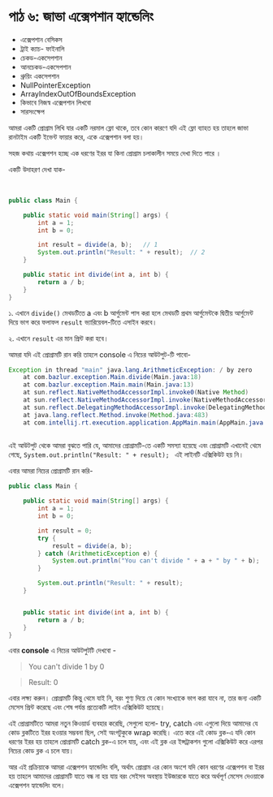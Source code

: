 # পাঠ ৬: জাভা এক্সেপশান হ্যান্ডেলিং

* এক্সেপশান বেসিকস
* ট্রাই ক্যাচ- ফাইনালি
* চেকড-একসেপশান
* আনচেকড-একসেপশান
* থ্রুয়িং একসেপশান
* NullPointerException
* ArrayIndexOutOfBoundsException
* কিভাবে নিজস্ব এক্সেপশান লিখবো
* সারসংক্ষেপ	

আমরা একটি প্রোগ্রাম লিখি যার একটি নরমাল ফ্লো থাকে, তবে কোন কারণে যদি এই ফ্লো ব্যাহত হয় তাহলে জাভা রানটাইম একটি ইভেন্ট  ফায়ার করে, একে এক্সেপশান বলা হয়। 

সহজ কথায় এক্সেপশন হচ্ছে এক ধরণের ইরর যা কিনা প্রোগ্রাম চলাকালীন সময়ে দেখা দিতে পারে । 
  
একটি উদাহরণ দেখা যাক- 

‌‌
```java
public class Main {

    public static void main(String[] args) {
        int a = 1;
        int b = 0;

        int result = divide(a, b);   // ‌1
        System.out.println("Result: " + result);  // 2
    }

    public static int divide(int a, int b) {
        return a / b;
    }
}

```

১.  এখানে `divide()`  মেথডটিতে  a এবং b আর্গুমেন্ট পাস করা হলে  মেথডটি  প্রথম আর্গুমেন্টকে দ্বিতীয় আর্গুমেন্ট দিয়ে ভাগ করে ফলাফল ‌`result` ভ্যারিয়েবল-টিতে এসাইন করবে। 

২. এখানে `result` এর মান  প্রিন্ট করা হবে। 

আমরা যদি এই প্রোগ্রামটি রান করি তাহলে console  এ নিচের আউটপুট-টি পাবো- 

```java
Exception in thread "main" java.lang.ArithmeticException: / by zero
	at com.bazlur.exception.Main.divide(Main.java:18)
	at com.bazlur.exception.Main.main(Main.java:13)
	at sun.reflect.NativeMethodAccessorImpl.invoke0(Native Method)
	at sun.reflect.NativeMethodAccessorImpl.invoke(NativeMethodAccessorImpl.java:62)
	at sun.reflect.DelegatingMethodAccessorImpl.invoke(DelegatingMethodAccessorImpl.java:43)
	at java.lang.reflect.Method.invoke(Method.java:483)
	at com.intellij.rt.execution.application.AppMain.main(AppMain.java:134)
‌
```

এই আউটপুট থেকে আমরা বুঝতে পারি যে, আমাদের প্রোগ্রামটি-তে একটি  সমস্যা হয়েছে এবং প্রোগ্রামটি এখানেই থেমে গেছে,         `System.out.println("Result: " + result); ` এই লাইনটি এক্সিকিউট হয় নি। 


এবার আমরা নিচের প্রোগ্রামটি রান করি- 

```java
public class Main {

    public static void main(String[] args) {
        int a = 1;
        int b = 0;

        int result = 0;
        try {
            result = divide(a, b);
        } catch (ArithmeticException e) {
            System.out.println("You can't divide " + a + " by " + b);
        }

        System.out.println("Result: " + result);
    }


    public static int divide(int a, int b) {
        return a / b;
    }
}
```

এবার **console** এ নিচের আউটপুটটি দেখবো - 

> You can't divide 1 by 0

> Result: 0

এবার লক্ষ্য করুন। প্রোগ্রামটি কিন্তু থেমে যাই নি, বরং   শুণ্য দিয়ে যে কোন সংখ্যাকে ভাগ করা যাবে না, তার জন্য একটি মেসেস প্রিন্ট করেছে এবং শেষ পর্যন্ত প্রত্যেকটি লাইন এক্সিকিউট হয়েছে। 

এই প্রোগ্রামটিতে আমরা  নতুন কিওয়ার্ড ব্যবহার করেছি, সেগুলো হলো-  try, catch 
এবং এগুলো দিয়ে আমাদের যে কোড ব্লকটিতে ইরর হওয়ার সম্ভবনা ছিল, সেই অংগটুকুকে wrap  করেছি। এতে করে এই কোড ব্লক-এ যদি কোন ধরণের ইরর হয় তাহলে  প্রোগ্রামটি catch ব্লক-এ চলে যায়, এবং এই ব্লক এর ইন্সট্রাকশন গুলো এক্সিকিউট করে এরপর নিচের কোড ব্লক এ চলে যায়। 

আর এই প্রক্রিয়াকে আমরা এক্সেপশন হ্যান্ডেলিং বলি, অর্থাৎ প্রোগ্রাম এর কোন অংশে যদি কোন ধরণের এক্সেপশন বা ইরর হয় তাহলে আমাদের প্রোগ্রামটি যাতে বন্ধ না হয় যায় বরং সেইসব অবস্থায় ইউজারকে যাতে করে অর্থপূর্ণ মেসেস দেওয়াকে এক্সেপশন হ্যান্ডেলিং বলে। 







